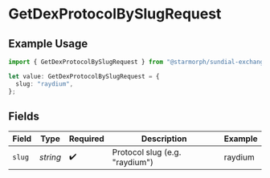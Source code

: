 # GetDexProtocolBySlugRequest

## Example Usage

```typescript
import { GetDexProtocolBySlugRequest } from "@starmorph/sundial-exchange-api-typescript/models/operations";

let value: GetDexProtocolBySlugRequest = {
  slug: "raydium",
};
```

## Fields

| Field                          | Type                           | Required                       | Description                    | Example                        |
| ------------------------------ | ------------------------------ | ------------------------------ | ------------------------------ | ------------------------------ |
| `slug`                         | *string*                       | :heavy_check_mark:             | Protocol slug (e.g. "raydium") | raydium                        |